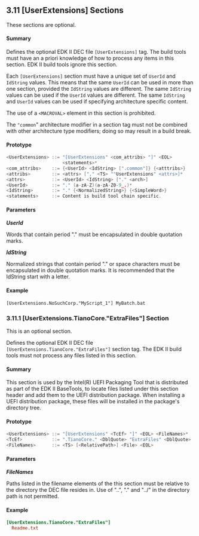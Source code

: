 <!--- @file
  3.11 [UserExtensions] Sections

  Copyright (c) 2007-2017, Intel Corporation. All rights reserved.<BR>

  Redistribution and use in source (original document form) and 'compiled'
  forms (converted to PDF, epub, HTML and other formats) with or without
  modification, are permitted provided that the following conditions are met:

  1) Redistributions of source code (original document form) must retain the
     above copyright notice, this list of conditions and the following
     disclaimer as the first lines of this file unmodified.

  2) Redistributions in compiled form (transformed to other DTDs, converted to
     PDF, epub, HTML and other formats) must reproduce the above copyright
     notice, this list of conditions and the following disclaimer in the
     documentation and/or other materials provided with the distribution.

  THIS DOCUMENTATION IS PROVIDED BY TIANOCORE PROJECT "AS IS" AND ANY EXPRESS OR
  IMPLIED WARRANTIES, INCLUDING, BUT NOT LIMITED TO, THE IMPLIED WARRANTIES OF
  MERCHANTABILITY AND FITNESS FOR A PARTICULAR PURPOSE ARE DISCLAIMED. IN NO
  EVENT SHALL TIANOCORE PROJECT  BE LIABLE FOR ANY DIRECT, INDIRECT, INCIDENTAL,
  SPECIAL, EXEMPLARY, OR CONSEQUENTIAL DAMAGES (INCLUDING, BUT NOT LIMITED TO,
  PROCUREMENT OF SUBSTITUTE GOODS OR SERVICES; LOSS OF USE, DATA, OR PROFITS;
  OR BUSINESS INTERRUPTION) HOWEVER CAUSED AND ON ANY THEORY OF LIABILITY,
  WHETHER IN CONTRACT, STRICT LIABILITY, OR TORT (INCLUDING NEGLIGENCE OR
  OTHERWISE) ARISING IN ANY WAY OUT OF THE USE OF THIS DOCUMENTATION, EVEN IF
  ADVISED OF THE POSSIBILITY OF SUCH DAMAGE.

-->

## 3.11 [UserExtensions] Sections

These sections are optional.

#### Summary

Defines the optional EDK II DEC file `[UserExtensions]` tag. The build tools
must have an a priori knowledge of how to process any items in this section.
EDK II build tools ignore this section.

Each `[UserExtensions]` section must have a unique set of `UserId` and
`IdString` values. This means that the same `UserId` can be used in more than
one section, provided the `IdString` values are different. The same `IdString`
values can be used if the `UserId` values are different. The same `IdString`
and `UserId` values can be used if specifying architecture specific content.

The use of a `<MACROVAL>` element in this section is prohibited.

The `"common`" architecture modifier in a section tag must not be combined with
other architecture type modifiers; doing so may result in a build break.

#### Prototype

```c
<UserExtensions> ::= "[UserExtensions" <com_attribs> "]" <EOL>
                     <statements>*
<com_attribs>    ::= {<UserId> <IdString> [".common"]} {<atttribs>}
<attribs>        ::= <attrs> ["," <TS> ""UserExtensions" <attrs>]*
<attrs>          ::= <UserId> <IdString> ["." <arch>]
<UserId>         ::= "." (a-zA-Z)(a-zA-Z0-9_.)*
<IdString>       ::= "." {<NormalizedString>} {<SimpleWord>}
<statements>     ::= Content is build tool chain specific.
```

#### Parameters

**_UserId_**

Words that contain period "." must be encapsulated in double quotation marks.

**_IdString_**

Normalized strings that contain period "." or space characters must be
encapsulated in double quotation marks. It is recommended that the IdString
start with a letter.

#### Example

`[UserExtensions.NoSuchCorp."MyScript_1"] MyBatch.bat`

### 3.11.1 [UserExtensions.TianoCore."ExtraFiles"] Section

This is an optional section.

Defines the optional EDK II DEC file `[UserExtensions.TianoCore."ExtraFiles"]`
section tag. The EDK II build tools must not process any files listed in this
section.

#### Summary

This section is used by the Intel(R) UEFI Packaging Tool that is distributed as
part of the EDK II BaseTools, to locate files listed under this section header
and add them to the UEFI distribution package. When installing a UEFI
distribution package, these files will be installed in the package's directory
tree.

#### Prototype

```c
<UserExtensions> ::= "[UserExtensions" <TcEf> "]" <EOL> <FileNames>*
<TcEf>           ::= ".TianoCore." <DblQuote> "ExtraFiles" <DblQuote>
<FileNames>      ::= <TS> [<RelativePath>] <File> <EOL>
```

#### Parameters

**_FileNames_**

Paths listed in the filename elements of the this section must be relative to
the directory the DEC file resides in. Use of "..", "." and "../" in the
directory path is not permitted.

#### Example

```ini
[UserExtensions.TianoCore."ExtraFiles"]
  Readme.txt
```
